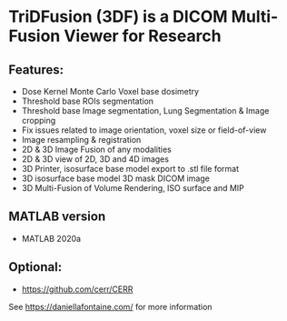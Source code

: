 # TriDFusion (3DF) is a DICOM Multi-Fusion Viewer for Research

## Features:

* Dose Kernel Monte Carlo Voxel base dosimetry 
* Threshold base ROIs segmentation
* Threshold base Image segmentation, Lung Segmentation & Image cropping
* Fix issues related to image orientation, voxel size or field-of-view
* Image resampling & registration
* 2D & 3D Image Fusion of any modalities
* 2D & 3D view of 2D, 3D and 4D images
* 3D Printer, isosurface base model export to .stl file format
* 3D isosurface base model 3D mask DICOM image
* 3D Multi-Fusion of Volume Rendering, ISO surface and MIP

## MATLAB version

* MATLAB 2020a

## Optional:

* https://github.com/cerr/CERR

See https://daniellafontaine.com/ for more information


